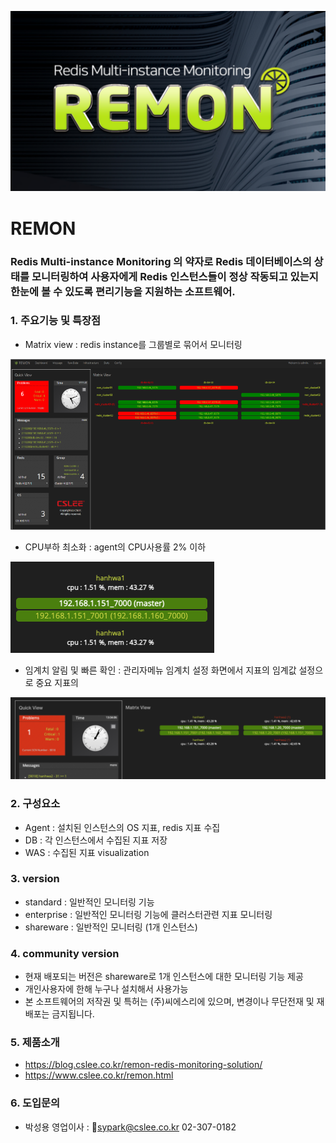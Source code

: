 ![remon](/images/remon.png)
# REMON
### Redis Multi-instance Monitoring 의 약자로 Redis 데이터베이스의 상태를 모니터링하여 사용자에게 Redis 인스턴스들이 정상 작동되고 있는지 한눈에 볼 수 있도록 편리기능을 지원하는 소프트웨어.

### 1. 주요기능 및 특장점
- Matrix view : redis instance를 그룹별로 묶어서 모니터링

![matrixview](/images/matrixview.png)
- CPU부하 최소화 : agent의 CPU사용률 2% 이하

![cpu](/images/cpu.png)
- 임계치 알림 및 빠른 확인 : 관리자메뉴 임계치 설정 화면에서 지표의 임계값 설정으로 중요 지표의

![stats](/images/stat.png)

### 2. 구성요소
- Agent : 설치된 인스턴스의 OS 지표, redis 지표 수집
- DB : 각 인스턴스에서 수집된 지표 저장
- WAS : 수집된 지표 visualization

### 3. version
- standard : 일반적인 모니터링 기능
- enterprise : 일반적인 모니터링 기능에 클러스터관련 지표 모니터링
- shareware : 일반적인 모니터링 (1개 인스턴스)

### 4. community version
- 현재 배포되는 버전은 shareware로 1개 인스턴스에 대한 모니터링 기능 제공
- 개인사용자에 한해 누구나 설치해서 사용가능
- 본 소프트웨어의 저작권 및 특허는 (주)씨에스리에 있으며, 변경이나 무단전재 및 재배포는 금지됩니다.

### 5. 제품소개
- https://blog.cslee.co.kr/remon-redis-monitoring-solution/
- https://www.cslee.co.kr/remon.html

### 6. 도입문의 
- 박성용 영업이사 : sypark@cslee.co.kr 02-307-0182
